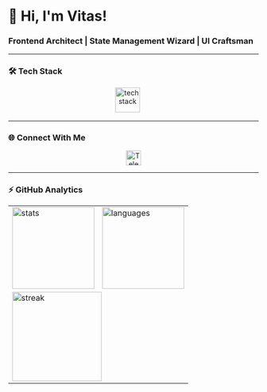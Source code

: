 # 👋 Hi, I'm Vitas!  
### **Frontend Architect | State Management Wizard | UI Craftsman**  

---

### 🛠️ **Tech Stack**  

<div align="center">
  <img src="https://skillicons.dev/icons?i=vite,react,redux,tailwind,ts" height="50" alt="tech stack" />
  <img width="20" />
</div>

---

### 🌐 **Connect With Me**  

<div align="center">
  <a href="[[t.me/vchronos](https://t.me/vchronos)]" target="_blank">
    <img src="https://img.shields.io/badge/-Telegram-0088cc?style=for-the-badge&logo=telegram" height="30" alt="Telegram"/>
  </a>
</div>

---

### ⚡ **GitHub Analytics**  

<div align="center">
  <table>
    <tr>
      <td>
        <img src="https://github-readme-stats.vercel.app/api?username=Mayraiden&show_icons=true&theme=dracula&hide_border=true" height="165" alt="stats"/>
      </td>
      <td>
        <img src="https://github-readme-stats.vercel.app/api/top-langs/?username=Mayraiden&layout=compact&theme=dracula&hide_border=true&exclude_repo=github-readme-stats" height="165" alt="languages"/>
      </td>
    </tr>
    <tr>
      <td colspan="2">
        <img src="https://streak-stats.demolab.com?user=Mayraiden&theme=dracula&hide_border=true&border_radius=6&mode=weekly" height="180" alt="streak"/>
      </td>
    </tr>
  </table>
</div>
